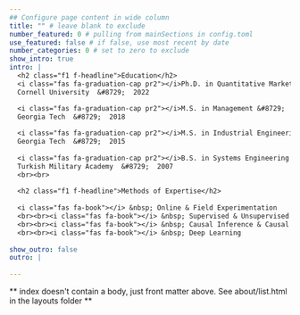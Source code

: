 ```yaml
---
## Configure page content in wide column
title: "" # leave blank to exclude
number_featured: 0 # pulling from mainSections in config.toml
use_featured: false # if false, use most recent by date
number_categories: 0 # set to zero to exclude
show_intro: true
intro: |
  <h2 class="f1 f-headline">Education</h2>
  <i class="fas fa-graduation-cap pr2"></i>Ph.D. in Quantitative Marketing &#8729;
  Cornell University  &#8729;  2022

  <i class="fas fa-graduation-cap pr2"></i>M.S. in Management &#8729;
  Georgia Tech  &#8729;  2018
  
  <i class="fas fa-graduation-cap pr2"></i>M.S. in Industrial Engineering  &#8729;
  Georgia Tech  &#8729;  2015
  
  <i class="fas fa-graduation-cap pr2"></i>B.S. in Systems Engineering  &#8729;
  Turkish Military Academy  &#8729;  2007
  <br><br>
  
  <h2 class="f1 f-headline">Methods of Expertise</h2>
  
  <i class="fas fa-book"></i> &nbsp; Online & Field Experimentation
  <br><br><i class="fas fa-book"></i> &nbsp; Supervised & Unsupervised Machine Learning
  <br><br><i class="fas fa-book"></i> &nbsp; Causal Inference & Causal Machine Learning
  <br><br><i class="fas fa-book"></i> &nbsp; Deep Learning
  
show_outro: false
outro: |
  
---
```


** index doesn't contain a body, just front matter above.
See about/list.html in the layouts folder **
